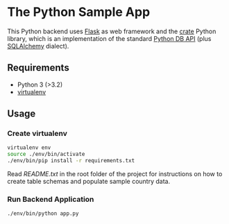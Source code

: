 # The Python Sample App
This Python backend uses [Flask][1] as web framework and the [crate][2] Python library, which is an implementation of the standard [Python DB API][3] (plus [SQLAlchemy][5] dialect).

## Requirements

- Python 3 (>3.2)
- [virtualenv][4]

## Usage
### Create virtualenv

```bash
virtualenv env
source ./env/bin/activate
./env/bin/pip install -r requirements.txt
```

Read _README.txt_ in the root folder of the project for instructions on how to create table schemas and populate sample country data.

### Run Backend Application

```bash
./env/bin/python app.py
```

[1]: http://flask.pocoo.org/
[2]: https://pypi.python.org/pypi/crate
[3]: https://www.python.org/dev/peps/pep-0249/
[4]: https://virtualenv.readthedocs.org/en/latest/
[5]: http://www.sqlalchemy.org/
